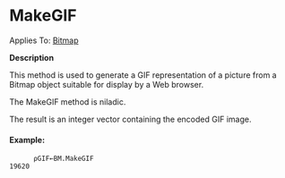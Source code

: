 




<h1 class="heading"><span class="name">MakeGIF</span></h1>

Applies To: [Bitmap](../a-z/bitmap.md)


**Description**


This method is used to generate a  GIF representation of a picture from a Bitmap object suitable for display by a Web browser.


The MakeGIF method is niladic.


The result is an integer vector containing the encoded GIF image.

#### Example:
```apl
      ⍴GIF←BM.MakeGIF
19620
```



